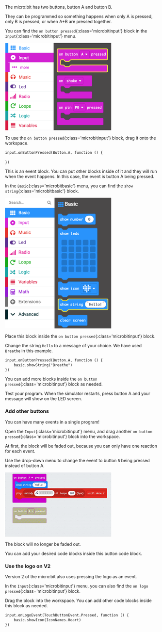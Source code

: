 The micro:bit has two buttons, button A and button B.

They can be programmed so something happens when only A is pressed, only B is pressed, or when A+B are pressed together.

You can find the `on button pressed`{:class='microbitinput'} block in the `Input`{:class='microbitinput'} menu.

<img src="images/input-on-ButtonA.png" alt="Input menu expanded showing the `on button pressed` block highlighted." width="350"/>

To use the `on button pressed`{:class='microbitinput'} block, drag it onto the workspace.

```microbit
input.onButtonPressed(Button.A, function () {
	
})
```

This is an event block. You can put other blocks inside of it and they will run when the event happens. In this case, the event is button A being pressed.

In the `Basic`{:class='microbitbasic'} menu, you can find the `show string`{:class='microbitbasic'} block.

<img src="images/basic-blocks.png" alt="Basic menu expanded showing the `show string` block highlighted." width="350"/>

Place this block inside the `on button pressed`{:class='microbitinput'} block.

Change the string `Hello` to a message of your choice. We have used `Breathe` in this example.

```microbit
input.onButtonPressed(Button.A, function () {
    basic.showString("Breathe")
})
```

You can add more blocks inside the `on button pressed`{:class='microbitinput'} block as needed.

Test your program. When the simulator restarts, press button A and your message will show on the LED screen.

### Add other buttons

You can have many events in a single program!

Open the `Input`{:class='microbitinput'} menu, and drag another `on button pressed`{:class='microbitinput'} block into the workspace.

At first, the block will be faded out, because you can only have one reaction for each event.

Use the drop-down menu to change the event to button `B` being pressed instead of button A.

<img src="images/changebutton-menu.gif" alt="Animation showing the drop-down menu on the `on button pressed` block. Button B is chosen and the block is no longer greyed out." width="350"/>

The block will no longer be faded out.

You can add your desired code blocks inside this button code block.

### Use the logo on V2

Version 2 of the micro:bit also uses pressing the logo as an event.

In the `Input`{:class='microbitinput'} menu, you can also find the `on logo pressed`{:class='microbitinput'} block.

Drag the block into the workspace. You can add other code blocks inside this block as needed.

```microbit
input.onLogoEvent(TouchButtonEvent.Pressed, function () {
    basic.showIcon(IconNames.Heart)
})
```
